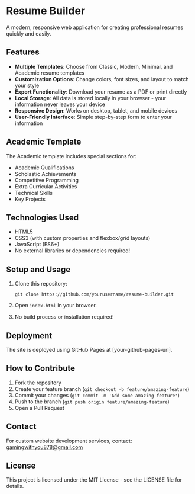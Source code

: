 # Resume Builder

A modern, responsive web application for creating professional resumes quickly and easily.

## Features

- **Multiple Templates**: Choose from Classic, Modern, Minimal, and Academic resume templates
- **Customization Options**: Change colors, font sizes, and layout to match your style
- **Export Functionality**: Download your resume as a PDF or print directly
- **Local Storage**: All data is stored locally in your browser - your information never leaves your device
- **Responsive Design**: Works on desktop, tablet, and mobile devices
- **User-Friendly Interface**: Simple step-by-step form to enter your information

## Academic Template

The Academic template includes special sections for:
- Academic Qualifications
- Scholastic Achievements
- Competitive Programming
- Extra Curricular Activities
- Technical Skills
- Key Projects

## Technologies Used

- HTML5
- CSS3 (with custom properties and flexbox/grid layouts)
- JavaScript (ES6+)
- No external libraries or dependencies required!

## Setup and Usage

1. Clone this repository:
   ```
   git clone https://github.com/yourusername/resume-builder.git
   ```

2. Open `index.html` in your browser.

3. No build process or installation required!

## Deployment

The site is deployed using GitHub Pages at [your-github-pages-url].

## How to Contribute

1. Fork the repository
2. Create your feature branch (`git checkout -b feature/amazing-feature`)
3. Commit your changes (`git commit -m 'Add some amazing feature'`)
4. Push to the branch (`git push origin feature/amazing-feature`)
5. Open a Pull Request

## Contact

For custom website development services, contact: gamingwithyou878@gmail.com

## License

This project is licensed under the MIT License - see the LICENSE file for details. 
